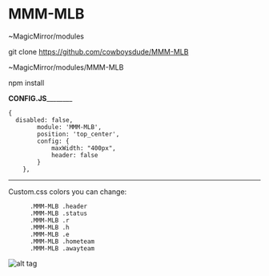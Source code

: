 # MMM-MLB
~MagicMirror/modules

git clone https://github.com/cowboysdude/MMM-MLB

~MagicMirror/modules/MMM-MLB

npm install

______________CONFIG.JS______________________

    {
      disabled: false,
			module: 'MMM-MLB',
			position: 'top_center',
			config: {
				maxWidth: "400px",
				header: false
			}
		},
 ___________________________________________
 
 Custom.css colors you can change:
 
    
          .MMM-MLB .header 
          .MMM-MLB .status 
          .MMM-MLB .r 
          .MMM-MLB .h 
          .MMM-MLB .e 
          .MMM-MLB .hometeam 
          .MMM-MLB .awayteam 
    
![alt tag](http://www.dallascowboyschat.com/mm/11.jpg)

